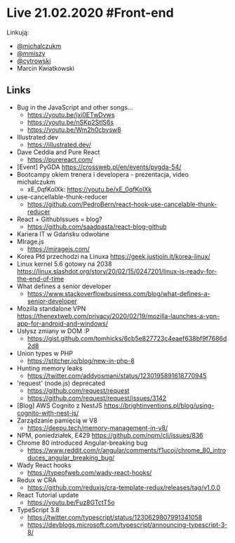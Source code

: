# Live 21.02.2020 #Front-end

Linkują:
* [@michalczukm](https://twitter.com/michalczukm)
* [@mmiszy](https://twitter.com/mmiszy)
* [@cytrowski](https://twitter.com/cytrowski)
* Marcin Kwiatkowski

## Links

* Bug in the JavaScript and other songs...
  * https://youtu.be/jxi0ETwDvws
  * https://youtu.be/nSKp2StlS6s
  * https://youtu.be/Wm2h0cbvsw8
* Illustrated.dev
  * https://illustrated.dev/
* Dave Ceddia and Pure React
  * https://purereact.com/
* [Event] PyGDA
  https://crossweb.pl/en/events/pygda-54/
* Bootcampy okiem trenera i developera - prezentacja, video  michalczukm
  * xE_0qfKolXk: https://youtu.be/xE_0qfKolXk
* use-cancellable-thunk-reducer
  * https://github.com/PedroBern/react-hook-use-cancelable-thunk-reducer
* React + GithubIssues = blog?
  * https://github.com/saadpasta/react-blog-github
* Kariera IT w Gdańsku odwołane
* MIrage.js
  * https://miragejs.com/
* Korea Płd przechodzi na Linuxa
  https://geek.justjoin.it/korea-linux/
* Linux kernel 5.6 gotowy na 2038
  https://linux.slashdot.org/story/20/02/15/0247201/linux-is-ready-for-the-end-of-time
* What defines a senior developer
  * https://www.stackoverflowbusiness.com/blog/what-defines-a-senior-developer
* Mozilla standalone VPN
  https://thenextweb.com/privacy/2020/02/19/mozilla-launches-a-vpn-app-for-android-and-windows/
* Usłysz zmiany w DOM :P
  * https://gist.github.com/tomhicks/6cb5e827723c4eaef638bf9f7686d2d8
* Union types w PHP
  * https://stitcher.io/blog/new-in-php-8
* Hunting memory leaks
  * https://twitter.com/addyosmani/status/1230195891618770945
* 'request' (node.js) deprecated
  * https://github.com/request/request
  * https://github.com/request/request/issues/3142
* [Blog] AWS Cognito z NestJS
  https://brightinventions.pl/blog/using-cognito-with-nest-js/
* Zarządzanie pamięcią w V8
  * https://deepu.tech/memory-management-in-v8/
* NPM, poniedziałek, E429
  https://github.com/npm/cli/issues/836
* Chrome 80 introduced Angular-breaking bug
  * https://www.reddit.com/r/angular/comments/f1ucoj/chrome_80_introduces_angular_breaking_bug/
* Wady React hooks
  * https://typeofweb.com/wady-react-hooks/
* Redux w CRA
  * https://github.com/reduxjs/cra-template-redux/releases/tag/v1.0.0
* React Tutorial update
  * https://youtu.be/Fuz8GTctT5o
* TypeScript 3.8
  * https://twitter.com/typescript/status/1230629807991341058
  * https://devblogs.microsoft.com/typescript/announcing-typescript-3-8/
